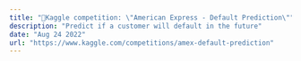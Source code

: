 ```yaml
---
title: "🥈Kaggle competition: \"American Express - Default Prediction\""
description: "Predict if a customer will default in the future"
date: "Aug 24 2022"
url: "https://www.kaggle.com/competitions/amex-default-prediction"
---
```


